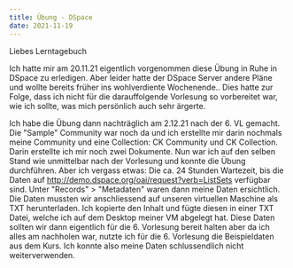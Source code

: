 ```yaml
---
title: Übung - DSpace
date: 2021-11-19
---
```

Liebes Lerntagebuch

Ich hatte mir am 20.11.21 eigentlich vorgenommen diese Übung in Ruhe in DSpace zu erledigen. Aber leider hatte der DSpace Server andere Pläne und wollte
bereits früher ins wohlverdiente Wochenende..
Dies hatte zur Folge, dass ich nicht für die darauffolgende Vorlesung so vorbereitet war, wie ich sollte, was mich persönlich auch sehr ärgerte.


Ich habe die Übung dann nachträglich am 2.12.21 nach der 6. VL gemacht.
Die "Sample" Community war noch da und ich erstellte mir darin nochmals meine Community und eine Collection: CK Community und CK Collection.
Darin erstellte ich mir noch zwei Dokumente. Nun war ich auf den selben Stand wie unmittelbar nach der Vorlesung und konnte die Übung durchführen.
Aber ich vergass etwas: Die ca. 24 Stunden Wartezeit, bis die Daten auf http://demo.dspace.org/oai/request?verb=ListSets verfügbar sind.
Unter "Records" > "Metadaten" waren dann meine Daten ersichtlich.
Die Daten mussten wir anschliessend auf unseren virtuellen Maschine als TXT herunterladen. Ich kopierte den Inhalt und fügte diesen in einer TXT Datei, welche
ich auf dem Desktop meiner VM abgelegt hat. Diese Daten sollten wir dann eigentlich für die 6. Vorlesung bereit halten aber da ich alles am nachholen war, nutzte ich für die 6. Vorlesung die Beispieldaten aus dem Kurs. Ich konnte also meine Daten schlussendlich nicht weiterverwenden.



